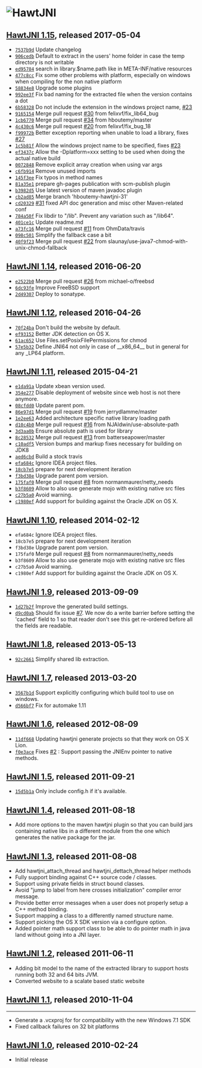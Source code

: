 # ![HawtJNI](http://fusesource.github.io/hawtjni/images/project-logo.png)

## [HawtJNI 1.15](http://fusesource.github.io/hawtjni/blog/releases/release-1-15.html), released 2017-05-04

* [`7537b9d`](https://github.com/fusesource/hawtjni/commit/7537b9d19be9806b210674ccad4b96d90a11d50b) Update changelog
* [`906cedb`](https://github.com/fusesource/hawtjni/commit/906cedb80b9661d0ea08f524fb464243610653a9) Default to extract in the users' home folder in case the temp directory is not writable
* [`ed95784`](https://github.com/fusesource/hawtjni/commit/ed95784f9a4d3ed1afb0a14bd3dccc815d3e3cbe) search in library.$name.path like in META-INF/native resources
* [`477c8cc`](https://github.com/fusesource/hawtjni/commit/477c8ccac78c3695ebcf6299d8b201adb3394d34) Fix some other problems with platform, especially on windows when compiling for the non native platform
* [`58834e8`](https://github.com/fusesource/hawtjni/commit/58834e835c6f196f6188c6f35aa9c349db610d84) Upgrade some plugins
* [`992ee3f`](https://github.com/fusesource/hawtjni/commit/992ee3fa28f30823913fe95a790fe3a08d19bdf3) Fix bad naming for the extracted file when the version contains a dot
* [`6b58328`](https://github.com/fusesource/hawtjni/commit/6b58328635bd181c18048387aa7d83fda51d5be8) Do not include the extension in the windows project name, [#23](http://github.com/fusesource/hawtjni/issues/23)
* [`9165154`](https://github.com/fusesource/hawtjni/commit/916515413152d2b25268d0f813c1f0f411388b3a) Merge pull request [#30](http://github.com/fusesource/hawtjni/issues/30) from felixvf/fix_lib64_bug
* [`1cb6770`](https://github.com/fusesource/hawtjni/commit/1cb6770dc7348958d96b38d8d0b1f4b065f43da5) Merge pull request [#34](http://github.com/fusesource/hawtjni/issues/34) from hboutemy/master
* [`4c430c6`](https://github.com/fusesource/hawtjni/commit/4c430c6d4454b37e035c1fb7ae284b8d3ac99c03) Merge pull request [#20](http://github.com/fusesource/hawtjni/issues/20) from felixvf/fix_bug_18
* [`f99972b`](https://github.com/fusesource/hawtjni/commit/f99972b7892fd621dca1442b8c8f3234edd4b02f) Better exception reporting when unable to load a library, fixes [#27](http://github.com/fusesource/hawtjni/issues/27)
* [`1c5b81f`](https://github.com/fusesource/hawtjni/commit/1c5b81fb386f74e47e776f3ba2775d15003f2ae9) Allow the windows project name to be specified, fixes [#23](http://github.com/fusesource/hawtjni/issues/23)
* [`ef3437c`](https://github.com/fusesource/hawtjni/commit/ef3437cde117c04793d773b25bd0627e5e260e66) Allow the -Dplatform=xxx setting to be used when doing the actual native build
* [`0072848`](https://github.com/fusesource/hawtjni/commit/0072848253e100c98745725bdf5224e63103fad7) Remove explicit array creation when using var args
* [`c6fb914`](https://github.com/fusesource/hawtjni/commit/c6fb9149b43292564bbc854d9942d4898a7f728d) Remove unused imports
* [`145f3ee`](https://github.com/fusesource/hawtjni/commit/145f3ee50204c8b8f8ae728cc91533dd19424d7d) Fix typos in method names
* [`81a35e1`](https://github.com/fusesource/hawtjni/commit/81a35e1a923bb1c7b0e6ffbdd66a08c83e119324) prepare gh-pages publication with scm-publish plugin
* [`b3982d5`](https://github.com/fusesource/hawtjni/commit/b3982d573b04878918aebe5435a5f64af6a4401f) Use latest version of maven javadoc plugin
* [`cb2ad85`](https://github.com/fusesource/hawtjni/commit/cb2ad85bc551e1628be25181acd6f9e97e04afab) Merge branch 'hboutemy-hawtjni-31'
* [`cd20329`](https://github.com/fusesource/hawtjni/commit/cd20329a801e5d904d7a43c46d3cb150b4767b66) [#31](http://github.com/fusesource/hawtjni/issues/31) fixed API doc generation and misc other Maven-related conf
* [`784a50f`](https://github.com/fusesource/hawtjni/commit/784a50f22d0abd1d4fa05f1fb720e70623092e63) Fix libdir to "/lib". Prevent any variation such as "/lib64".
* [`401ce1c`](https://github.com/fusesource/hawtjni/commit/401ce1cc6f053fccae386977b695ae7a5948ef4d) Update readme.md
* [`a73fc16`](https://github.com/fusesource/hawtjni/commit/a73fc165306a139e8cbb82f9dc28002c05d6d206) Merge pull request [#11](http://github.com/fusesource/hawtjni/issues/11) from OhmData/travis
* [`098c501`](https://github.com/fusesource/hawtjni/commit/098c501c90feb20749105840eaca1f51fbae2559) Simplify the fallback case a bit
* [`40f9f23`](https://github.com/fusesource/hawtjni/commit/40f9f23b4839941e217a8415eb9799aa539e0e36) Merge pull request [#22](http://github.com/fusesource/hawtjni/issues/22) from slaunay/use-java7-chmod-with-unix-chmod-fallback

## [HawtJNI 1.14](http://fusesource.github.io/hawtjni/blog/releases/release-1.14.html), released 2016-06-20

* [`e2522b0`](https://github.com/fusesource/hawtjni/commit/e2522b0ddd9f8975dc3a1cc99534ea458b807ddd) Merge pull request [#26](http://github.com/fusesource/hawtjni/issues/26) from michael-o/freebsd
* [`6dc93fe`](https://github.com/fusesource/hawtjni/commit/6dc93fe4c3b67e68d9805b6f0cc7f2b7c36d5b06) Improve FreeBSD support
* [`2d49307`](https://github.com/fusesource/hawtjni/commit/2d493076d264f6d8e2ac81ada4da4fcd78b2dabf) Deploy to sonatype.

## [HawtJNI 1.12](http://fusesource.github.io/hawtjni/blog/releases/release-1.12.html), released 2016-04-26

* [`70f24ba`](https://github.com/fusesource/hawtjni/commit/70f24ba7438a698d8e1e0de599b304774e01f5d4) Don't build the website by default.
* [`ef93152`](https://github.com/fusesource/hawtjni/commit/ef931527b4ca915a53c59eb6f6ef0222f8cf3c12) Better JDK detection on OS X.
* [`61ac652`](https://github.com/fusesource/hawtjni/commit/61ac6525a42117f0ea8820417d00616ef7f27452) Use Files.setPosixFilePermissions for chmod
* [`57e5b32`](https://github.com/fusesource/hawtjni/commit/57e5b3262a86ac0541585f3b3a40bf3b8933561b) Define JNI64 not only in case of \_\_x86\_64\_\_ but in general for any \_LP64 platform.

## [HawtJNI 1.11](http://fusesource.github.io/hawtjni/blog/releases/release-1.11.html), released 2015-04-21

* [`e1da91a`](https://github.com/fusesource/hawtjni/commit/e1da91aec68eda9f40350b062c4fed4e75fb4cb1) Update xbean version used.
* [`354e277`](https://github.com/fusesource/hawtjni/commit/354e2773cfb60008fd7500eef52ea7de8e9bb74a) Disable deployment of website since web host is not there anymore.
* [`08cfdd0`](https://github.com/fusesource/hawtjni/commit/08cfdd0995bb298d88e87d559d2ce39018e6b509) Update parent pom.
* [`86e97d1`](https://github.com/fusesource/hawtjni/commit/86e97d161d956009bbc92f2913dd570ece2ec3da) Merge pull request [#19](http://github.com/fusesource/hawtjni/issues/19) from jerrydlamme/master
* [`1e2ee63`](https://github.com/fusesource/hawtjni/commit/1e2ee6330f6832a374e29b78a1fff2df62d4a52c) Added architecture specific native library loading path
* [`d10c4b0`](https://github.com/fusesource/hawtjni/commit/d10c4b0914301810297f0f917ce3dba3e8868ff1) Merge pull request [#16](http://github.com/fusesource/hawtjni/issues/16) from NJAldwin/use-absolute-path
* [`3d3aa0b`](https://github.com/fusesource/hawtjni/commit/3d3aa0be17cc8d35e251ea3594b1e684ce919d0d) Ensure absolute path is used for library
* [`8c28532`](https://github.com/fusesource/hawtjni/commit/8c2853238e31b6e92f61fbdeda84314e5a529254) Merge pull request [#13](http://github.com/fusesource/hawtjni/issues/13) from batterseapower/master
* [`c10adf5`](https://github.com/fusesource/hawtjni/commit/c10adf5139969f1bfa6cb6e8dd6af204d64280a9) Version bumps and markup fixes necessary for building on JDK8
* [`aed6cbd`](https://github.com/fusesource/hawtjni/commit/aed6cbd06b4579170617dae7146ec9c61b70d82c) Build a stock travis
* [`efa684c`](https://github.com/fusesource/hawtjni/commit/efa684c0a87136f16b0bca67bc518ee9bf698f85) Ignore IDEA project files.
* [`18cb7e5`](https://github.com/fusesource/hawtjni/commit/18cb7e5d98e0edf687ba2d02c724c36d631e9f65) prepare for next development iteration
* [`f3bd38e`](https://github.com/fusesource/hawtjni/commit/f3bd38e1d83a5563c63b1bbebadf0c77c1fb54b8) Upgrade parent pom version.
* [`175faf0`](https://github.com/fusesource/hawtjni/commit/175faf07fbc2ec1c42582d0b935bb05fd46fc33f) Merge pull request [#8](http://github.com/fusesource/hawtjni/issues/8) from normanmaurer/netty\_needs
* [`b3f8609`](https://github.com/fusesource/hawtjni/commit/b3f8609c6682bda6d6c112c2e19c0c6cdc6dcfc6) Allow to also use generate mojo with existing native src files
* [`c27b5a0`](https://github.com/fusesource/hawtjni/commit/c27b5a0c4640bce9437488275b0d8c360c45c1e6) Avoid warning.
* [`c1980ef`](https://github.com/fusesource/hawtjni/commit/c1980ef32387547b0a5bba408abb00cbceaf6705) Add support for building against the Oracle JDK on OS X.

## [HawtJNI 1.10](http://fusesource.github.io/hawtjni/blog/releases/release-1.10.html), released 2014-02-12

* `efa684c` Ignore IDEA project files.
* `18cb7e5` prepare for next development iteration
* `f3bd38e` Upgrade parent pom version.
* `175faf0` Merge pull request [#8](http://github.com/fusesource/hawtjni/issues/8) from normanmaurer/netty\_needs
* `b3f8609` Allow to also use generate mojo with existing native src files
* `c27b5a0` Avoid warning.
* `c1980ef` Add support for building against the Oracle JDK on OS X.

## [HawtJNI 1.9](http://fusesource.github.io/hawtjni/blog/releases/release-1-9.html), released 2013-09-09

* [`1d27b2f`](https://github.com/fusesource/hawtjni/commit/1d27b2f1396920be7fce0be8b1995ac0459c69ef) Improve the generated build settings.
* [`d9cd0ab`](https://github.com/fusesource/hawtjni/commit/d9cd0ab660ac5acbdc5f84c806ba14b77e197385) Should fix issue [#7](http://github.com/fusesource/hawtjni/issues/7).  We now do a write barrier before setting the 'cached' field to 1 so that reader don't see this get re-ordered before all the fields are readable.

## [HawtJNI 1.8](http://fusesource.github.io/hawtjni/blog/releases/release-1-8.html), released 2013-05-13

* [`92c2661`](https://github.com/fusesource/hawtjni/commit/92c266170ce98edc200c656bd034a237098b8aa5) Simplify shared lib extraction.

## [HawtJNI 1.7](http://fusesource.github.io/hawtjni/blog/releases/release-1-7.html), released 2013-03-20

* [`3567b1d`](https://github.com/fusesource/hawtjni/commit/3567b1d89d458bddb651df252f3bb275c9076e1a) Support explicitly configuring which build tool to use on windows.
* [`d566bf7`](https://github.com/fusesource/hawtjni/commit/d566bf7de5d6a67fa7c7b3e04352ca2630fb55fe) Fix for automake 1.11

## [HawtJNI 1.6](http://fusesource.github.io/hawtjni/blog/releases/release-1-6.html), released 2012-08-09

* [`11df668`](https://github.com/fusesource/hawtjni/commit/11df668cb0d1269c0f98d9c09d80c56cf0770421) Updating hawtjni generate projects so that they work on OS X Lion.
* [`f0e3ace`](https://github.com/fusesource/hawtjni/commit/f0e3ace6422e5c5413445229ac79d27f68b1485b) Fixes [#2](http://github.com/fusesource/hawtjni/issues/2) : Support passing the JNIEnv pointer to native methods.

## [HawtJNI 1.5](http://fusesource.github.io/hawtjni/blog/releases/release-1-5.html), released 2011-09-21

* [`15d5b1a`](https://github.com/fusesource/hawtjni/commit/15d5b1a4c928fb8c39eee0705316478af30704b5) Only include config.h if it's available.

## [HawtJNI 1.4](http://fusesource.github.io/hawtjni/blog/releases/release-1-4.html), released 2011-08-18

* Add more options to the maven hawtjni plugin so that you can build jars containing
  native libs in a different module from the one which generates the native package for 
  the jar.

## [HawtJNI 1.3](http://fusesource.github.io/hawtjni/blog/releases/release-1-3.html), released 2011-08-08

* Add hawtjni_attach_thread and hawtjni_dettach_thread helper methods
* Fully support binding against C++ source code / classes.
* Support using private fields in struct bound classes.
* Avoid "jump to label from here crosses initialization" compiler error message.
* Provide better error messages when a user does not properly setup a C++ method binding.
* Support mapping a class to a differently named structure name.
* Support picking the OS X SDK version via a configure option.
* Added pointer math support class to be able to do pointer math in java land without going into a JNI layer.

## [HawtJNI 1.2](http://fusesource.github.io/hawtjni/blog/releases/release-1-2.html), released 2011-06-11

* Adding bit model to the name of the extracted library to support hosts running both 32 and 64 bits JVM.
* Converted website to a scalate based static website

## [HawtJNI 1.1](http://fusesource.github.io/hawtjni/blog/releases/release-1-1.html), released 2010-11-04
----
* Generate a .vcxproj for for compatibility with the new Windows 7.1 SDK
* Fixed callback failures on 32 bit platforms

## [HawtJNI 1.0](http://fusesource.github.io/hawtjni/blog/releases/2010/04/release-1-0.html), released 2010-02-24

* Initial release
